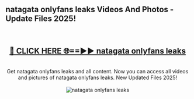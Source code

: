 <h2>natagata onlyfans leaks Videos And Photos - Update Files 2025!</h2>
<br>
<div align="center">
<h2><a href="https://top-ai-tools.click/QrbHav" rel="nofollow">🔴 CLICK HERE 🌐==►► natagata onlyfans leaks</a></h2>
<br>
Get natagata onlyfans leaks and all content. Now you can access all videos and pictures of natagata onlyfans leaks. New Updated Files 2025!
<br>
<br>
<a href="https://top-ai-tools.click/QrbHav" rel="nofollow" data-target="animated-image.originalLink"><img src="https://i.ibb.co.com/WyWwxjT/player-gif2.gif" alt="natagata onlyfans leaks" style="max-width: 100%; display: inline-block;" data-target="animated-image.originalImage"></a>
</div>
<br>
